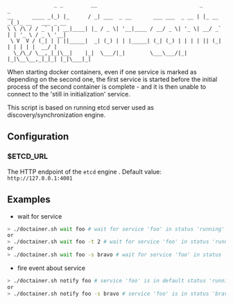                    _ _         __                                 _        _
    __      ____ _(_) |_      / _| ___  _ __       ___ ___  _ __ | |_ __ _(_)_ __   ___ _ __
    \ \ /\ / / _` | | __|____| |_ / _ \| '__|____ / __/ _ \| '_ \| __/ _` | | '_ \ / _ \ '__|
     \ V  V / (_| | | ||_____|  _| (_) | | |_____| (_| (_) | | | | || (_| | | | | |  __/ |
      \_/\_/ \__,_|_|\__|    |_|  \___/|_|        \___\___/|_| |_|\__\__,_|_|_| |_|\___|_|


When starting docker containers, even if one service is marked as depending on the second one,
the first service is started before the initial process of the second container is complete - and
it is then unable to connect to the 'still in initialization' service.

This script is based on running etcd server used as discovery/synchronization engine.

## Configuration
### $ETCD_URL
The HTTP endpoint of the `etcd` engine . Default value: `http://127.0.0.1:4001`

## Examples

* wait for service

```bash
> ./doctainer.sh wait foo # wait for service 'foo' in status 'running' forever (no timeout)
or
> ./doctainer.sh wait foo -t 2 # wait for service 'foo' in status 'running' for 2 seconds
or
> ./doctainer.sh wait foo -s bravo # wait for service 'foo' in status 'bravo' forever
```

* fire event about service

```bash
> ./doctainer.sh notify foo # service 'foo' is in default status 'running' now
or
> ./doctainer.sh notify foo -s bravo # service 'foo' is in status 'bravo' now
```